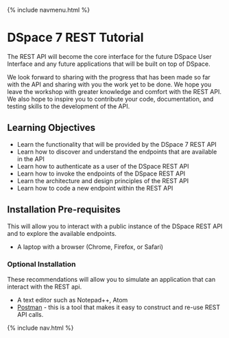 {% include navmenu.html %}

# DSpace 7 REST Tutorial

The REST API will become the core interface for the future DSpace User Interface and any future applications that will be built on top of DSpace.

We look forward to sharing with the progress that has been made so far with the API and sharing with you the work yet to be done.  We hope you leave the workshop with greater knowledge and comfort with the REST API.  We also hope to inspire you to contribute your code, documentation, and testing skills to the development of the API.

## Learning Objectives
- Learn the functionality that will be provided by the DSpace 7 REST API
- Learn how to discover and understand the endpoints that are available in the API
- Learn how to authenticate as a user of the DSpace REST API
- Learn how to invoke the endpoints of the DSpace REST API
- Learn the architecture and design principles of the REST API
- Learn how to code a new endpoint within the REST API

## Installation Pre-requisites
This will allow you to interact with a public instance of the DSpace REST API and to explore the available endpoints.
- A laptop with a browser (Chrome, Firefox, or Safari)

### Optional Installation
These recommendations will allow you to simulate an application that can interact with the REST api.
- A text editor such as Notepad++, Atom
- [Postman](https://www.getpostman.com/apps) - this is a tool that makes it easy to construct and re-use REST API calls.

{% include nav.html %}
